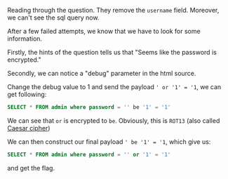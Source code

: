 Reading through the question. They remove the `username` field. Moreover, we can't see the sql query now.

After a few failed attempts, we know that we have to look for some information.

Firstly, the hints of the question tells us that "Seems like the password is encrypted."

Secondly, we can notice a "debug" parameter in the html source.

Change the debug value to 1 and send the payload `' or '1' = '1`, we can get following:

```sql
SELECT * FROM admin where password = '' be '1' = '1'
```

We can see that `or` is encrypted to `be`. Obviously, this is `ROT13` (also called [Caesar cipher](https://en.wikipedia.org/wiki/Caesar_cipher))

We can then construct our final payload `' be '1' = '1`, which give us:

```sql
SELECT * FROM admin where password = '' or '1' = '1'
```

and get the flag.